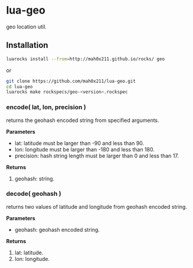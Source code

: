 # lua-geo

geo location util.

## Installation

```sh
luarocks install --from=http://mah0x211.github.io/rocks/ geo
```

or 

```sh
git clone https://github.com/mah0x211/lua-geo.git
cd lua-geo
luarocks make rockspecs/geo-<version>.rockspec
```


### encode( lat, lon, precision )

returns the geohash encoded string from specified arguments.

**Parameters**

- lat: latitude must be larger than -90  and less than 90.
- lon: longitude must be larger than -180 and less than 180.
- precision: hash string length must be larger than 0 and less than 17.

**Returns**

1. geohash: string.


### decode( geohash )

returns two values of latitude and longitude from geohash encoded string.

**Parameters**

- geohash: geohash encoded string.

**Returns**

1. lat: latitude.
2. lon: longitude.

